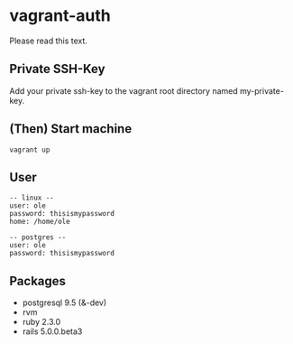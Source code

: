 # vagrant-auth
Please read this text.

## Private SSH-Key
Add your private ssh-key to the vagrant root directory named my-private-key.

## (Then) Start machine
```
vagrant up
```

## User
```
-- linux --
user: ole
password: thisismypassword
home: /home/ole

-- postgres --
user: ole
password: thisismypassword
```

## Packages
- postgresql 9.5 (&-dev)
- rvm
- ruby 2.3.0
- rails 5.0.0.beta3

